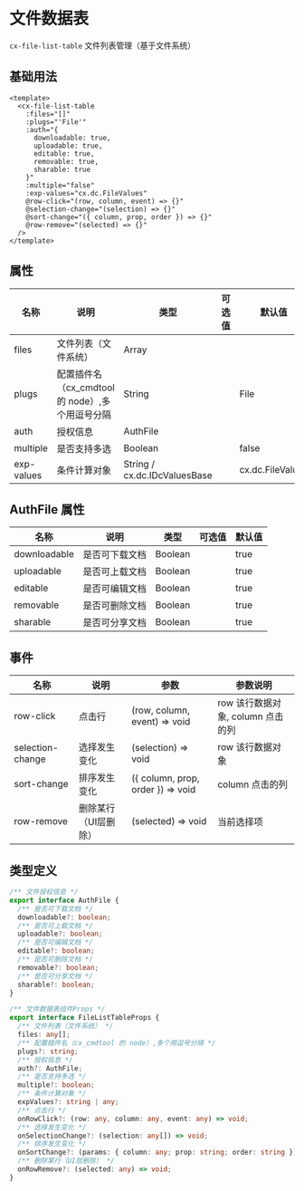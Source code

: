 # 文件数据表

`cx-file-list-table` 文件列表管理（基于文件系统）

## 基础用法

```vue
<template>
  <cx-file-list-table
    :files="[]"
    :plugs="'File'"
    :auth="{
      downloadable: true,
      uploadable: true,
      editable: true,
      removable: true,
      sharable: true
    }"
    :multiple="false"
    :exp-values="cx.dc.FileValues"
    @row-click="(row, column, event) => {}"
    @selection-change="(selection) => {}"
    @sort-change="({ column, prop, order }) => {}"
    @row-remove="(selected) => {}"
  />
</template>
```

## 属性

| 名称 | 说明 | 类型 | 可选值 | 默认值 |
| ---- | ---- | --- | ----- | ----- |
| files | 文件列表（文件系统） | Array | | |
| plugs | 配置插件名（cx_cmdtool 的 node）,多个用逗号分隔 | String | | File |
| auth | 授权信息 | AuthFile | | |
| multiple | 是否支持多选 | Boolean | | false |
| exp-values | 条件计算对象 | String / cx.dc.IDcValuesBase | | cx.dc.FileValues |

## AuthFile 属性

| 名称 | 说明 | 类型 | 可选值 | 默认值 |
| --- | ---- | ---- | ----- | ----- |
| downloadable | 是否可下载文档 | Boolean | | true |
| uploadable | 是否可上载文档 | Boolean | | true |
| editable | 是否可编辑文档 | Boolean | | true |
| removable | 是否可删除文档 | Boolean | | true |
| sharable | 是否可分享文档 | Boolean | | true |

## 事件

| 名称 | 说明 | 参数 | 参数说明 |
| ---- | --- | ---- | ----- |
| row-click | 点击行 | (row, column, event) => void | row 该行数据对象, column 点击的列 |
| selection-change | 选择发生变化 | (selection) => void | row 该行数据对象 |
| sort-change | 排序发生变化 | ({ column, prop, order }) => void | column 点击的列 |
| row-remove | 删除某行（UI层删除） | (selected) => void | 当前选择项 |

## 类型定义

```ts
/** 文件授权信息 */
export interface AuthFile {
  /** 是否可下载文档 */
  downloadable?: boolean;
  /** 是否可上载文档 */
  uploadable?: boolean;
  /** 是否可编辑文档 */
  editable?: boolean;
  /** 是否可删除文档 */
  removable?: boolean;
  /** 是否可分享文档 */
  sharable?: boolean;
}

/** 文件数据表组件Props */
export interface FileListTableProps {
  /** 文件列表（文件系统） */
  files: any[];
  /** 配置插件名（cx_cmdtool 的 node）,多个用逗号分隔 */
  plugs?: string;
  /** 授权信息 */
  auth?: AuthFile;
  /** 是否支持多选 */
  multiple?: boolean;
  /** 条件计算对象 */
  expValues?: string | any;
  /** 点击行 */
  onRowClick?: (row: any, column: any, event: any) => void;
  /** 选择发生变化 */
  onSelectionChange?: (selection: any[]) => void;
  /** 排序发生变化 */
  onSortChange?: (params: { column: any; prop: string; order: string }) => void;
  /** 删除某行（UI层删除） */
  onRowRemove?: (selected: any) => void;
} 